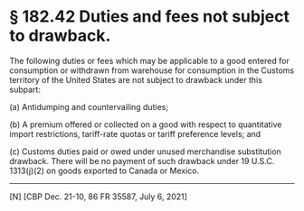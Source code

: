 # § 182.42   Duties and fees not subject to drawback.

The following duties or fees which may be applicable to a good entered for consumption or withdrawn from warehouse for consumption in the Customs territory of the United States are not subject to drawback under this subpart:


(a) Antidumping and countervailing duties;


(b) A premium offered or collected on a good with respect to quantitative import restrictions, tariff-rate quotas or tariff preference levels; and


(c) Customs duties paid or owed under unused merchandise substitution drawback. There will be no payment of such drawback under 19 U.S.C. 1313(j)(2) on goods exported to Canada or Mexico.



---

[N] [CBP Dec. 21-10, 86 FR 35587, July 6, 2021]






